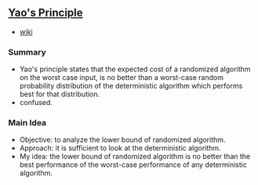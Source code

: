 ## [Yao's Principle](https://www.cs.purdue.edu/homes/egrigore/Fall12/lect20.pdf)

- [wiki](http://en.wikipedia.org/wiki/Yao's_principle)

### Summary
- Yao's principle states that the expected cost of a randomized algorithm on the worst case input, is no better than a worst-case random probability distribution of the deterministic algorithm which performs best for that distribution.
- confused.


### Main Idea
- Objective: to analyze the lower bound of randomized algorithm.
- Approach: it is sufficient to look at the deterministic algorithm.
- My idea: the lower bound of randomized algorithm is no better than the best performance of the worst-case performance of any deterministic algorithm. 
